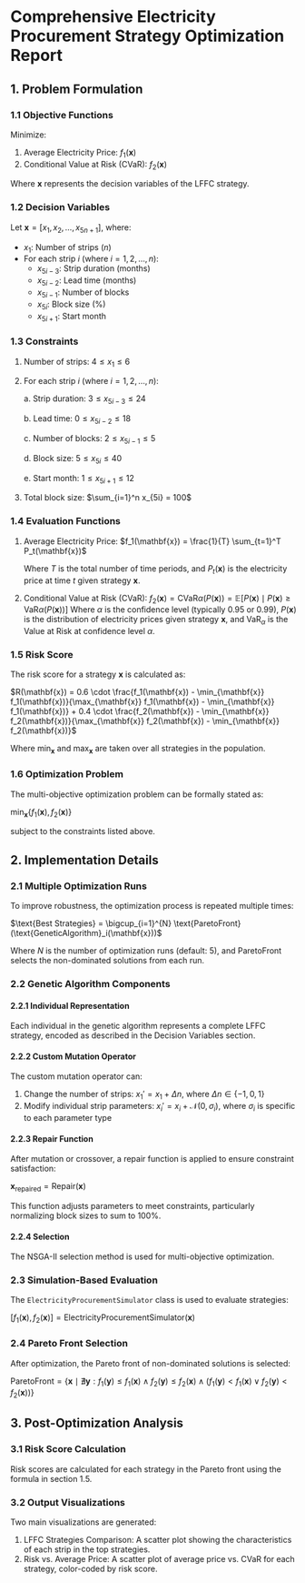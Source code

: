 # Comprehensive Electricity Procurement Strategy Optimization Report

## 1. Problem Formulation

### 1.1 Objective Functions

Minimize:

1. Average Electricity Price: $f_1(\mathbf{x})$
2. Conditional Value at Risk (CVaR): $f_2(\mathbf{x})$

Where $\mathbf{x}$ represents the decision variables of the LFFC strategy.

### 1.2 Decision Variables

Let $\mathbf{x} = [x_1, x_2, \ldots, x_{5n+1}]$, where:

- $x_1$: Number of strips $(n)$
- For each strip $i$ (where $i = 1, 2, \ldots, n$):
  - $x_{5i-3}$: Strip duration (months)
  - $x_{5i-2}$: Lead time (months)
  - $x_{5i-1}$: Number of blocks
  - $x_{5i}$: Block size (%)
  - $x_{5i+1}$: Start month

### 1.3 Constraints

1. Number of strips:
   $4 \leq x_1 \leq 6$

2. For each strip $i$ (where $i = 1, 2, \ldots, n$):
   
   a. Strip duration:
      $3 \leq x_{5i-3} \leq 24$
   
   b. Lead time:
      $0 \leq x_{5i-2} \leq 18$
   
   c. Number of blocks:
      $2 \leq x_{5i-1} \leq 5$
   
   d. Block size:
      $5 \leq x_{5i} \leq 40$
   
   e. Start month:
      $1 \leq x_{5i+1} \leq 12$

3. Total block size:
   $\sum_{i=1}^n x_{5i} = 100$

### 1.4 Evaluation Functions

1. Average Electricity Price:
   $f_1(\mathbf{x}) = \frac{1}{T} \sum_{t=1}^T P_t(\mathbf{x})$

   Where $T$ is the total number of time periods, and $P_t(\mathbf{x})$ is the electricity price at time $t$ given strategy $\mathbf{x}$.

2. Conditional Value at Risk (CVaR):
  $f_2(\mathbf{x}) = \text{CVaR}\alpha(P(\mathbf{x})) = \mathbb{E}[P(\mathbf{x}) \mid P(\mathbf{x}) \geq \text{VaR}\alpha(P(\mathbf{x}))]$
  Where $\alpha$ is the confidence level (typically 0.95 or 0.99), $P(\mathbf{x})$ is the distribution of electricity prices given strategy $\mathbf{x}$, and $\text{VaR}_\alpha$ is the Value at Risk at confidence level $\alpha$.

### 1.5 Risk Score

The risk score for a strategy $\mathbf{x}$ is calculated as:

$R(\mathbf{x}) = 0.6 \cdot \frac{f_1(\mathbf{x}) - \min_{\mathbf{x}} f_1(\mathbf{x})}{\max_{\mathbf{x}} f_1(\mathbf{x}) - \min_{\mathbf{x}} f_1(\mathbf{x})} + 0.4 \cdot \frac{f_2(\mathbf{x}) - \min_{\mathbf{x}} f_2(\mathbf{x})}{\max_{\mathbf{x}} f_2(\mathbf{x}) - \min_{\mathbf{x}} f_2(\mathbf{x})}$

Where $\min_{\mathbf{x}}$ and $\max_{\mathbf{x}}$ are taken over all strategies in the population.

### 1.6 Optimization Problem

The multi-objective optimization problem can be formally stated as:

$\min_{\mathbf{x}} \{f_1(\mathbf{x}), f_2(\mathbf{x})\}$

subject to the constraints listed above.

## 2. Implementation Details

### 2.1 Multiple Optimization Runs

To improve robustness, the optimization process is repeated multiple times:

$\text{Best Strategies} = \bigcup_{i=1}^{N} \text{ParetoFront}(\text{GeneticAlgorithm}_i(\mathbf{x}))$

Where $N$ is the number of optimization runs (default: 5), and $\text{ParetoFront}$ selects the non-dominated solutions from each run.

### 2.2 Genetic Algorithm Components

#### 2.2.1 Individual Representation

Each individual in the genetic algorithm represents a complete LFFC strategy, encoded as described in the Decision Variables section.

#### 2.2.2 Custom Mutation Operator

The custom mutation operator can:
1. Change the number of strips:
   $x_1' = x_1 + \Delta n$, where $\Delta n \in \{-1, 0, 1\}$
2. Modify individual strip parameters:
   $x_i' = x_i + \mathcal{N}(0, \sigma_i)$, where $\sigma_i$ is specific to each parameter type

#### 2.2.3 Repair Function

After mutation or crossover, a repair function is applied to ensure constraint satisfaction:

$\mathbf{x}_\text{repaired} = \text{Repair}(\mathbf{x})$

This function adjusts parameters to meet constraints, particularly normalizing block sizes to sum to 100%.

#### 2.2.4 Selection

The NSGA-II selection method is used for multi-objective optimization.

### 2.3 Simulation-Based Evaluation

The `ElectricityProcurementSimulator` class is used to evaluate strategies:

$[f_1(\mathbf{x}), f_2(\mathbf{x})] = \text{ElectricityProcurementSimulator}(\mathbf{x})$

### 2.4 Pareto Front Selection

After optimization, the Pareto front of non-dominated solutions is selected:

$\text{ParetoFront} = \{\mathbf{x} \mid \nexists \mathbf{y} : f_1(\mathbf{y}) \leq f_1(\mathbf{x}) \land f_2(\mathbf{y}) \leq f_2(\mathbf{x}) \land (f_1(\mathbf{y}) < f_1(\mathbf{x}) \lor f_2(\mathbf{y}) < f_2(\mathbf{x}))\}$

## 3. Post-Optimization Analysis

### 3.1 Risk Score Calculation

Risk scores are calculated for each strategy in the Pareto front using the formula in section 1.5.

### 3.2 Output Visualizations

Two main visualizations are generated:

1. LFFC Strategies Comparison: A scatter plot showing the characteristics of each strip in the top strategies.
2. Risk vs. Average Price: A scatter plot of average price vs. CVaR for each strategy, color-coded by risk score.
